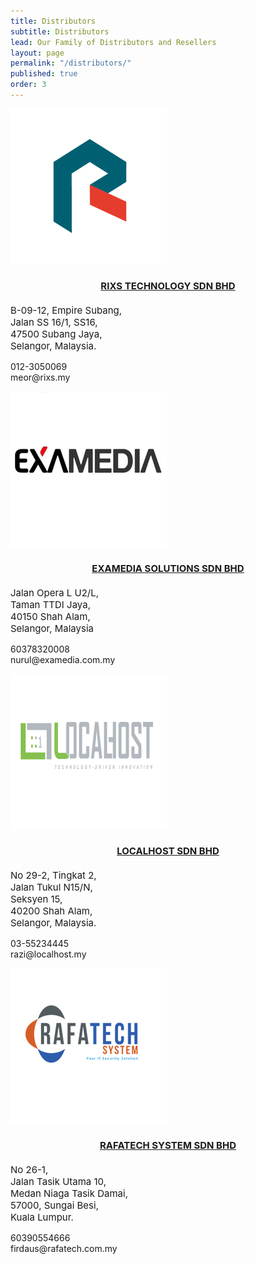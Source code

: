 ```yaml
---
title: Distributors
subtitle: Distributors
lead: Our Family of Distributors and Resellers
layout: page
permalink: "/distributors/"
published: true
order: 3
---
```


<div class="card-deck">
  <div class="card">
        <img class="card-img-top" src="/assets/images/distributors/rixs.png" alt="rixs" class="img-fluid w-75">
    <div class="card-body">
      <center><h4 class="card-title" style="font-size: 15px;"><a href="http://www.rixs.my" target="_blank">RIXS TECHNOLOGY SDN BHD</a></h4></center>
      <p class="card-text" style="font-size: 15px;">
        B-09-12, Empire Subang,<br>
        Jalan SS 16/1, SS16, <br>
        47500 Subang Jaya, <br>
        Selangor, Malaysia. <br>
      </p>
    </div>
    <div class="card-footer bg-white">
        <p>
        <i class="fa fa-briefcase"></i>
            012-3050069 <br>
        <i class="fa fa-envelope"></i>
            meor@rixs.my
      </p>
    </div>
 </div>

<div class="card">
    <img class="card-img-top" src="/assets/images/distributors/examedia.png" alt="examedia" class="img-fluid w-75">
    <div class="card-body">
      <center><h4 class="card-title" style="font-size: 15px;"><a href="http://examedia.com.my" target="_blank">EXAMEDIA SOLUTIONS SDN BHD</a></h4></center>
      <p class="card-text" style="font-size: 15px;">
        Jalan Opera L U2/L, <br>
        Taman TTDI Jaya,<br>
        40150 Shah Alam,<br>
        Selangor, Malaysia <br>
      </p>
    </div>
    <div class="card-footer bg-white">
      <p>
        <i class="fa fa-briefcase"></i>
            60378320008 <br>
        <i class="fa fa-envelope"></i>
            nurul@examedia.com.my
      </p>
    </div>
  </div>

<div class="card">
    <img class="card-img-top" src="/assets/images/distributors/localhost.png" alt="localhost" class="img-fluid w-75">
    <div class="card-body">
      <center><h4 class="card-title" style="font-size: 15px;"><a href="http://www.localhost.my" target="_blank">LOCALHOST SDN BHD</a></h4></center>
      <p class="card-text" style="font-size: 15px;">
        No 29-2, Tingkat 2, <br>
        Jalan Tukul N15/N, <br>
        Seksyen 15, <br>
        40200 Shah Alam, <br>
        Selangor, Malaysia.
      </p>
    </div>
    <div class="card-footer bg-white">
        <p>
        <i class="fa fa-briefcase"></i>
            03-55234445 <br>
        <i class="fa fa-envelope"></i>
            razi@localhost.my
      </p>
    </div>
  </div>

<div class="card">
    <img class="card-img-top" src="/assets/images/distributors/rafatech.png" alt="rafatech" class="img-fluid w-75">
    <div class="card-body">
      <center><h4 class="card-title" style="font-size: 15px;"><a href="http://www.rafatech.com.my/" target="_blank">RAFATECH SYSTEM SDN BHD</a></h4></center>
      <p class="card-text" style="font-size: 15px;">
        No 26-1, <br>
        Jalan Tasik Utama 10, <br>
        Medan Niaga Tasik Damai, <br>
        57000, Sungai Besi, <br>
        Kuala Lumpur. <br>
      </p>
    </div>
    <div class="card-footer bg-white">
        <p>
        <i class="fa fa-briefcase"></i>
            60390554666<br>
        <i class="fa fa-envelope" style="font-size: 14px;"></i>firdaus@rafatech.com.my
        </p>
  </div>
</div>